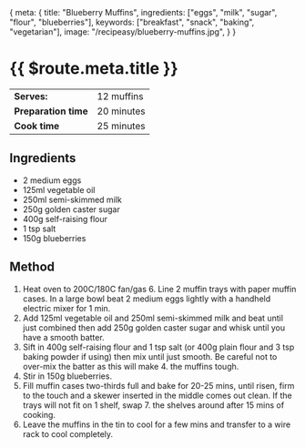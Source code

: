 <route>
{
  meta: {
    title: "Blueberry Muffins",
    ingredients: ["eggs", "milk", "sugar", "flour", "blueberries"],
    keywords: ["breakfast", "snack", "baking", "vegetarian"],
    image: "/recipeasy/blueberry-muffins.jpg",
  }
}
</route>

<Layout>

<RecipeImage :src="$route.meta.image" :alt="$route.meta.title" />

<RecipeChips :chips="$route.meta.keywords" />

# {{ $route.meta.title }}

|                      |            |
| -------------------- | ---------- |
| **Serves:**          | 12 muffins |
| **Preparation time** | 20 minutes |
| **Cook time**        | 25 minutes |

## Ingredients

- 2 medium eggs
- 125ml vegetable oil
- 250ml semi-skimmed milk
- 250g golden caster sugar
- 400g self-raising flour
- 1 tsp salt
- 150g blueberries

## Method

1. Heat oven to 200C/180C fan/gas 6. Line 2 muffin trays with paper muffin cases. In a large bowl beat 2 medium eggs lightly with a handheld electric mixer for 1 min.
2. Add 125ml vegetable oil and 250ml semi-skimmed milk and beat until just combined then add 250g golden caster sugar and whisk until you have a smooth batter.
3. Sift in 400g self-raising flour and 1 tsp salt (or 400g plain flour and 3 tsp baking powder if using) then mix until just smooth. Be careful not to over-mix the batter as this will make 4. the muffins tough.
4. Stir in 150g blueberries.
5. Fill muffin cases two-thirds full and bake for 20-25 mins, until risen, firm to the touch and a skewer inserted in the middle comes out clean. If the trays will not fit on 1 shelf, swap 7. the shelves around after 15 mins of cooking.
6. Leave the muffins in the tin to cool for a few mins and transfer to a wire rack to cool completely.

</Layout>
